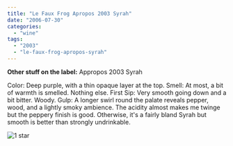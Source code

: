 ```yaml
---
title: "Le Faux Frog Apropos 2003 Syrah"
date: "2006-07-30"
categories:
  - "wine"
tags:
  - "2003"
  - "le-faux-frog-apropos-syrah"
---
```


**Other stuff on the label:** Appropos 2003 Syrah

Color: Deep purple, with a thin opaque layer at the top. Smell: At most, a bit of warmth is smelled. Nothing else. First Sip: Very smooth going down and a bit bitter. Woody. Gulp: A longer swirl round the palate reveals pepper, wood, and a lightly smoky ambience. The acidity almost makes me twinge but the peppery finish is good. Otherwise, it's a fairly bland Syrah but smooth is better than strongly undrinkable.

![1 star](http://s3.amazonaws.com/thegourmez-wpmedia/2009/04/rating_olive1.gif "rating_olive1")
